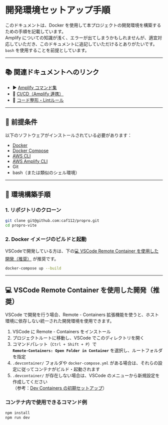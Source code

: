 # 開発環境セットアップ手順

このドキュメントは、Docker を使用して本プロジェクトの開発環境を構築するための手順を記載しています。  
Amplify についての知識が浅く、エラーが出てしまうかもしれませんが、適宜対応していただき、このドキュメントに追記していただけるとありがたいです。  
`bash` を使用することを前提としています。

---

## 📚 関連ドキュメントへのリンク

- ▶️ [Amplify コマンド集](../aws/amplify.md)
- 🔄 [CI/CD（Amplify 連携）](../aws/cicd.md)
- 🎨 [コード整形・Lintルール](../coding/frontend.md)

---

## 🔧 前提条件

以下のソフトウェアがインストールされている必要があります：

- [Docker](https://www.docker.com/)
- [Docker Compose](https://docs.docker.com/compose/)
- [AWS CLI](https://docs.aws.amazon.com/cli/latest/userguide/install-cliv2.html)
- [AWS Amplify CLI](https://docs.amplify.aws/cli/)
- Git
- bash（または類似のシェル環境）

---

## 🧪 環境構築手順

### 1. リポジトリのクローン

```bash
git clone git@github.com:caf112/propro.git
cd propro-vite
```

### 2. Docker イメージのビルドと起動
VSCodeで開発している方は、下の[💻 VSCode Remote Container を使用した開発（推奨）](#-vscode-remote-container-を使用した開発推奨) が推奨です。

```bash
docker-compose up --build
```

---

## 💻 VSCode Remote Container を使用した開発（推奨）

VSCode で開発を行う場合、Remote - Containers 拡張機能を使うと、ホスト環境に依存しない統一された開発環境を使用できます。

1. VSCode に Remote - Containers をインストール
2. プロジェクトルートに移動し、VSCode でこのディレクトリを開く
3. コマンドパレット（`Ctrl + Shift + P`）で  
   **`Remote-Containers: Open Folder in Container`** を選択し、ルートフォルダを指定
4. `.devcontainer/` フォルダや `docker-compose.yml` がある場合は、それらの設定に従ってコンテナがビルド・起動されます
5. `.devcontainer/` が存在しない場合は、VSCode のメニューから新規設定を作成してください  
   （参考：[Dev Containers の初期セットアップ](https://code.visualstudio.com/docs/devcontainers/containers)）

### コンテナ内で使用できるコマンド例

```bash
npm install
npm run dev
```
